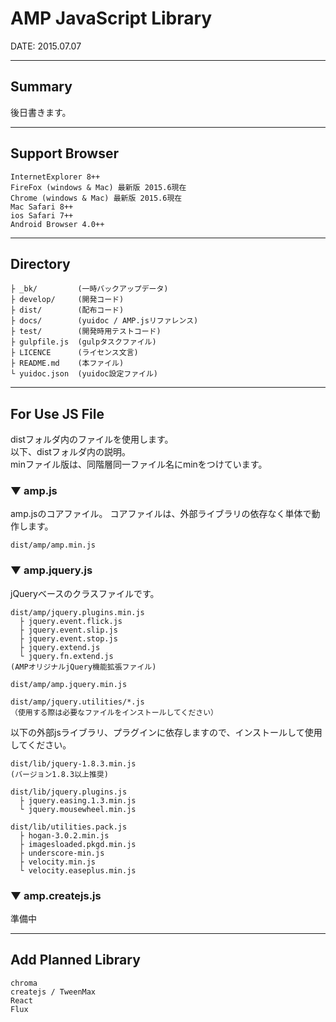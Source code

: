 # AMP JavaScript Library

DATE: 2015.07.07

---


## Summary
後日書きます。


---

## Support Browser
```
InternetExplorer 8++
FireFox (windows & Mac) 最新版 2015.6現在
Chrome (windows & Mac) 最新版 2015.6現在
Mac Safari 8++
ios Safari 7++
Android Browser 4.0++
```

---

## Directory
```
├ _bk/         (一時バックアップデータ)
├ develop/     (開発コード)
├ dist/        (配布コード)
├ docs/        (yuidoc / AMP.jsリファレンス)
├ test/        (開発時用テストコード)
├ gulpfile.js  (gulpタスクファイル)
├ LICENCE      (ライセンス文言)
├ README.md    (本ファイル)
└ yuidoc.json  (yuidoc設定ファイル)
```

---

## For Use JS File
distフォルダ内のファイルを使用します。  
以下、distフォルダ内の説明。  
minファイル版は、同階層同一ファイル名にminをつけています。

### ▼ amp.js
amp.jsのコアファイル。
コアファイルは、外部ライブラリの依存なく単体で動作します。
```
dist/amp/amp.min.js
```


### ▼ amp.jquery.js
jQueryベースのクラスファイルです。

```
dist/amp/jquery.plugins.min.js
  ├ jquery.event.flick.js
  ├ jquery.event.slip.js
  ├ jquery.event.stop.js
  ├ jquery.extend.js
  └ jquery.fn.extend.js
(AMPオリジナルjQuery機能拡張ファイル)

dist/amp/amp.jquery.min.js

dist/amp/jquery.utilities/*.js
（使用する際は必要なファイルをインストールしてください）
```

以下の外部jsライブラリ、プラグインに依存しますので、インストールして使用してください。
```
dist/lib/jquery-1.8.3.min.js
(バージョン1.8.3以上推奨)

dist/lib/jquery.plugins.js
  ├ jquery.easing.1.3.min.js
  └ jquery.mousewheel.min.js

dist/lib/utilities.pack.js
  ├ hogan-3.0.2.min.js
  ├ imagesloaded.pkgd.min.js
  ├ underscore-min.js
  ├ velocity.min.js
  └ velocity.easeplus.min.js
```


### ▼ amp.createjs.js
準備中


---

## Add Planned Library
```
chroma
createjs / TweenMax
React  
Flux  
```
